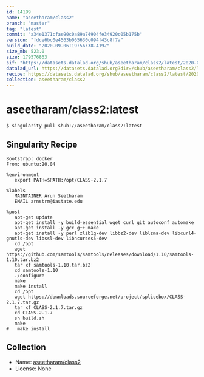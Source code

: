 ```yaml
---
id: 14199
name: "aseetharam/class2"
branch: "master"
tag: "latest"
commit: "a34e1371cfae90c0a89a74904fe34920c05b175b"
version: "fdce6bc0e4563b065630c094f43c8f7a"
build_date: "2020-09-06T19:56:38.419Z"
size_mb: 523.0
size: 179576863
sif: "https://datasets.datalad.org/shub/aseetharam/class2/latest/2020-09-06-a34e1371-fdce6bc0/fdce6bc0e4563b065630c094f43c8f7a.sif"
datalad_url: https://datasets.datalad.org?dir=/shub/aseetharam/class2/latest/2020-09-06-a34e1371-fdce6bc0/
recipe: https://datasets.datalad.org/shub/aseetharam/class2/latest/2020-09-06-a34e1371-fdce6bc0/Singularity
collection: aseetharam/class2
---
```


# aseetharam/class2:latest

```bash
$ singularity pull shub://aseetharam/class2:latest
```

## Singularity Recipe

```singularity
Bootstrap: docker
From: ubuntu:20.04

%environment
   export PATH=$PATH:/opt/CLASS-2.1.7

%labels
   MAINTAINER Arun Seetharam
   EMAIL arnstrm@iastate.edu

%post
   apt-get update
   apt-get install -y build-essential wget curl git autoconf automake
   apt-get install -y gcc g++ make
   apt-get install -y perl zlib1g-dev libbz2-dev liblzma-dev libcurl4-gnutls-dev libssl-dev libncurses5-dev
   cd /opt
   wget https://github.com/samtools/samtools/releases/download/1.10/samtools-1.10.tar.bz2
   tar xf samtools-1.10.tar.bz2
   cd samtools-1.10
   ./configure
   make
   make install
   cd /opt
   wget https://downloads.sourceforge.net/project/splicebox/CLASS-2.1.7.tar.gz
   tar xf CLASS-2.1.7.tar.gz
   cd CLASS-2.1.7
   sh build.sh
   make
#   make install
```

## Collection

 - Name: [aseetharam/class2](https://github.com/aseetharam/class2)
 - License: None

